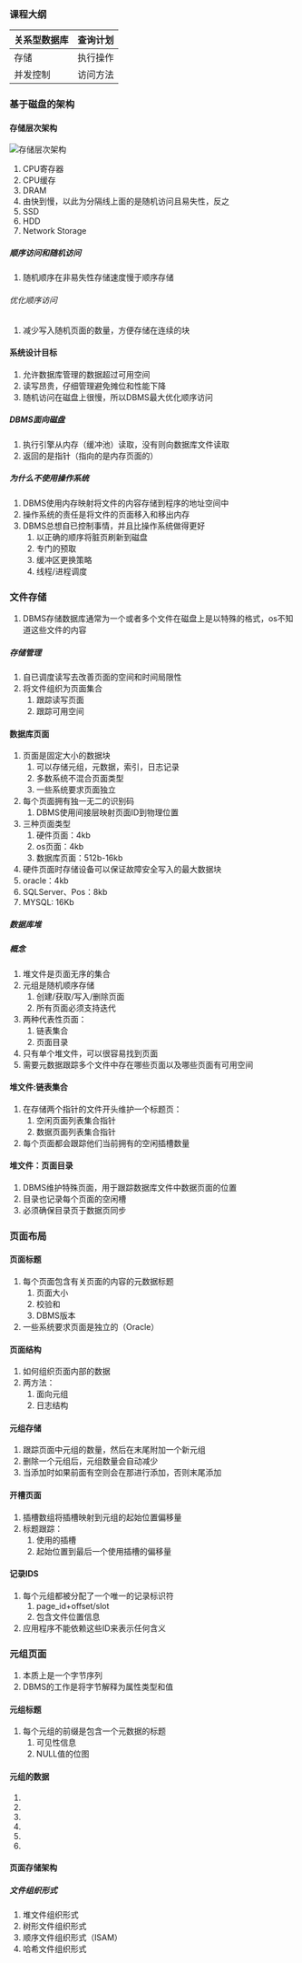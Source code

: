 ### 课程大纲
| 关系型数据库 | 查询计划 |
|:------------ |:--------:|
| 存储         | 执行操作 |
|     并发控制   | 访问方法         |
### 基于磁盘的架构

#### 存储层次架构
![存储层次架构](obsidian://open?vault=Obsidian&file=%E5%9B%BE%E7%89%87%2F%E5%AD%98%E5%82%A8%E6%9E%B6%E6%9E%84%E5%B1%82%E6%AC%A1.png
"存储架构")

1. CPU寄存器
2. CPU缓存
3. DRAM
4. 由快到慢，以此为分隔线上面的是随机访问且易失性，反之
5. SSD
6. HDD
7. Network Storage

##### 顺序访问和随机访问
1. 随机顺序在非易失性存储速度慢于顺序存储
###### 优化顺序访问
1. 减少写入随机页面的数量，方便存储在连续的块
#### 系统设计目标
1. 允许数据库管理的数据超过可用空间
2. 读写昂贵，仔细管理避免摊位和性能下降
3. 随机访问在磁盘上很慢，所以DBMS最大优化顺序访问
##### DBMS面向磁盘
1. 执行引擎从内存（缓冲池）读取，没有则向数据库文件读取
2. 返回的是指针（指向的是内存页面的）
##### 为什么不使用操作系统
1. DBMS使用内存映射将文件的内容存储到程序的地址空间中
2. 操作系统的责任是将文件的页面移入和移出内存
3. DBMS总想自已控制事情，并且比操作系统做得更好
	1. 以正确的顺序将脏页刷新到磁盘
	2. 专门的预取
	3. 缓冲区更换策略
	4. 线程/进程调度


### 文件存储
1. DBMS存储数据库通常为一个或者多个文件在磁盘上是以特殊的格式，os不知道这些文件的内容
##### 存储管理
1. 自已调度读写去改善页面的空间和时间局限性
2. 将文件组织为页面集合
	1. 跟踪读写页面
	2. 跟踪可用空间
#### 数据库页面
1. 页面是固定大小的数据块
	1. 可以存储元组，元数据，索引，日志记录
	2. 多数系统不混合页面类型
	3. 一些系统要求页面独立
2. 每个页面拥有独一无二的识别码
	1. DBMS使用间接层映射页面ID到物理位置
3. 三种页面类型
	1. 硬件页面：4kb
	2. os页面：4kb
	3. 数据库页面：512b-16kb
4. 硬件页面时存储设备可以保证故障安全写入的最大数据块
5. oracle：4kb
6. SQLServer、Pos：8kb
7. MYSQL: 16Kb
##### 数据库堆
##### 概念
1. 堆文件是页面无序的集合
2. 元组是随机顺序存储
	1. 创建/获取/写入/删除页面
	2. 所有页面必须支持迭代
3. 两种代表性页面：
	1. 链表集合
	2. 页面目录
4. 只有单个堆文件，可以很容易找到页面
5. 需要元数据跟踪多个文件中存在哪些页面以及哪些页面有可用空间
#### 堆文件:链表集合
1. 在存储两个指针的文件开头维护一个标题页：
	1. 空闲页面列表集合指针
	2. 数据页面列表集合指针
2. 每个页面都会跟踪他们当前拥有的空闲插槽数量
#### 堆文件：页面目录
1. DBMS维护特殊页面，用于跟踪数据库文件中数据页面的位置
2. 目录也记录每个页面的空闲槽
3. 必须确保目录页于数据页同步
### 页面布局
#### 页面标题
1. 每个页面包含有关页面的内容的元数据标题
	1. 页面大小
	2. 校验和
	3. DBMS版本
2. 一些系统要求页面是独立的（Oracle）
#### 页面结构
1. 如何组织页面内部的数据
2. 两方法：
	1. 面向元组
	2. 日志结构
#### 元组存储
1. 跟踪页面中元组的数量，然后在末尾附加一个新元组
2. 删除一个元组后，元组数量会自动减少
3. 当添加时如果前面有空则会在那进行添加，否则末尾添加
#### 开槽页面
1. 插槽数组将插槽映射到元组的起始位置偏移量
2. 标题跟踪：
	1. 使用的插槽
	2. 起始位置到最后一个使用插槽的偏移量
#### 记录IDS
1. 每个元组都被分配了一个唯一的记录标识符
	1. page_id+offset/slot
	2. 包含文件位置信息
2. 应用程序不能依赖这些ID来表示任何含义
### 元组页面
1. 本质上是一个字节序列
2. DBMS的工作是将字节解释为属性类型和值
#### 元组标题
1. 每个元组的前缀是包含一个元数据的标题
	1. 可见性信息
	2. NULL值的位图
#### 元组的数据
1. 
3. 
4. 


4. 

4. 
5. 
#### 页面存储架构
##### 文件组织形式
1. 堆文件组织形式
2. 树形文件组织形式
3. 顺序文件组织形式（ISAM）
4. 哈希文件组织形式